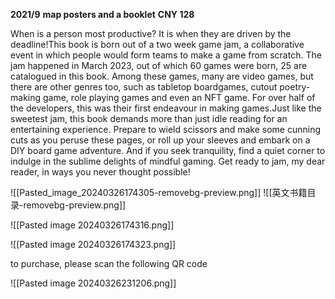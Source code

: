 **2021/9** 
**map posters and a booklet** 
**CNY 128**

When is a person most productive? It is when they are driven by the deadline!This book is born out of a two week game jam, a collaborative event in which people would form teams to make a game from scratch. The jam happened in March 2023, out of which 60 games were born, 25 are catalogued in this book. Among these games, many are video games, but there are other genres too, such as tabletop boardgames, cutout poetry-making game, role playing games and even an NFT game. For over half of the developers, this was their first endeavour in making games.Just like the sweetest jam, this book demands more than just idle reading for an entertaining experience. Prepare to wield scissors and make some cunning cuts as you peruse these pages, or roll up your sleeves and embark on a DIY board game adventure. And if you seek tranquility, find a quiet corner to indulge in the sublime delights of mindful gaming. Get ready to jam, my dear reader, in ways you never thought possible!

![[Pasted_image_20240326174305-removebg-preview.png]]
![[英文书籍目录-removebg-preview.png]]

![[Pasted image 20240326174316.png]]

![[Pasted image 20240326174323.png]]

to purchase, please scan the following QR code

![[Pasted image 20240326231206.png]]

